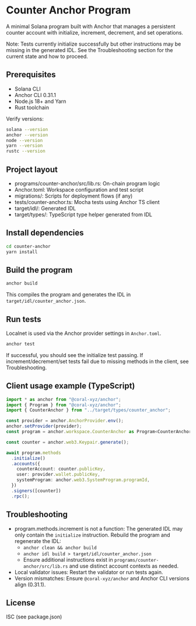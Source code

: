 # Counter Anchor Program

A minimal Solana program built with Anchor that manages a persistent counter account with initialize, increment, decrement, and set operations.

Note: Tests currently initialize successfully but other instructions may be missing in the generated IDL. See the Troubleshooting section for the current state and how to proceed.

## Prerequisites

- Solana CLI
- Anchor CLI 0.31.1
- Node.js 18+ and Yarn
- Rust toolchain

Verify versions:

```sh
solana --version
anchor --version
node --version
yarn --version
rustc --version
```

## Project layout

- programs/counter-anchor/src/lib.rs: On-chain program logic
- Anchor.toml: Workspace configuration and test script
- migrations/: Scripts for deployment flows (if any)
- tests/counter-anchor.ts: Mocha tests using Anchor TS client
- target/idl/: Generated IDL
- target/types/: TypeScript type helper generated from IDL

## Install dependencies

```sh
cd counter-anchor
yarn install
```

## Build the program

```sh
anchor build
```

This compiles the program and generates the IDL in `target/idl/counter_anchor.json`.

## Run tests

Localnet is used via the Anchor provider settings in `Anchor.toml`.

```sh
anchor test
```

If successful, you should see the initialize test passing. If increment/decrement/set tests fail due to missing methods in the client, see Troubleshooting.

## Client usage example (TypeScript)

```ts
import * as anchor from "@coral-xyz/anchor";
import { Program } from "@coral-xyz/anchor";
import { CounterAnchor } from "../target/types/counter_anchor";

const provider = anchor.AnchorProvider.env();
anchor.setProvider(provider);
const program = anchor.workspace.CounterAnchor as Program<CounterAnchor>;

const counter = anchor.web3.Keypair.generate();

await program.methods
  .initialize()
  .accounts({
    counterAccount: counter.publicKey,
    user: provider.wallet.publicKey,
    systemProgram: anchor.web3.SystemProgram.programId,
  })
  .signers([counter])
  .rpc();
```

## Troubleshooting

- program.methods.increment is not a function: The generated IDL may only contain the `initialize` instruction. Rebuild the program and regenerate the IDL:
  - `anchor clean && anchor build`
  - `anchor idl build > target/idl/counter_anchor.json`
  - Ensure additional instructions exist in `programs/counter-anchor/src/lib.rs` and use distinct account contexts as needed.
- Local validator issues: Restart the validator or run tests again.
- Version mismatches: Ensure `@coral-xyz/anchor` and Anchor CLI versions align (0.31.1).

## License

ISC (see package.json)
